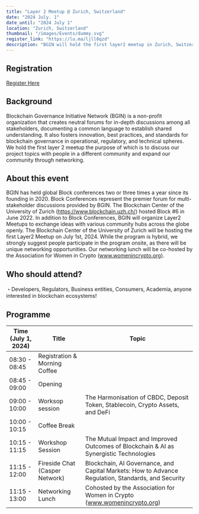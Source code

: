 ```yaml
---
title: "Layer 2 Meetup @ Zurich, Switzerland"
date: "2024 July. 1"
date_until: "2024 July 1"
location: "Zurich, Switzerland"
thumbnail: "/images/Events/dummy.svg"
register_link: "https://lu.ma/ljll8qzd"
description: "BGIN will hold the first layer2 meetup in Zurich, Switzerland."
---
```


## Registration

[Register Here](https://lu.ma/ljll8qzd)

## Background

Blockchain Governance Initiative Network (BGIN) is a non-profit organization that creates neutral forums for in-depth discussions among all stakeholders, documenting a common language to establish shared understanding. It also fosters innovation, best practices, and standards for blockchain governance in operational, regulatory, and technical spheres.
We hold the first layer 2 meetup the purpose of which is to discuss our project topics with people in a different community and expand our community through networking. 

## About this event

​BGIN has held global Block conferences two or three times a year since its founding in 2020. Block Conferences represent the premier forum for multi-stakeholder discussions provided by BGIN. The Blockchain Center of the University of Zurich (https://www.blockchain.uzh.ch/) hosted Block #6 in June 2022. In addition to Block Conferences, BGIN will organize Layer2 Meetups to exchange ideas with various community hubs across the globe openly. The  Blockchain Center of the University of Zurich will be hosting the first Layer2 Meetup on July 1st, 2024. 
While the program is hybrid, we strongly suggest people participate in the program onsite, as there will be unique networking opportunities. Our networking lunch will be co-hosted by the Association for Women in Crypto (www.womenincrypto.org).

## ​Who should attend?

​・Developers, Regulators, Business entities, Consumers, Academia, anyone interested in blockchain ecosystems!

## Programme

| Time (July 1, 2024) | Title                         | Topic  |
| ------------------- | ----------------------------- | ------ |
| 08:30 - 08:45       | Registration & Morning Coffee |        |
| 08:45 - 09:00       | Opening                       |        |
| 09:00 - 10:00       | Worksop session               | The Harmonisation of CBDC, Deposit Token, Stablecoin, Crypto Assets, and DeFi|
| 10:00 - 10:15       | Coffee Break                  |        |
| 10:15 - 11:15       | Workshop Session              | The Mutual Impact and Improved Outcomes of Blockchain & AI as Synergistic Technologies|
| 11:15 - 12:00       | Fireside Chat (Casper Network)| Blockchain, AI Governance, and Capital Markets: How to Advance Regulation, Standards, and Security |
| 11:15 - 13:00       | Networking Lunch              | Cohosted by the Association for Women in Crypto (www.womenincrypto.org) |
